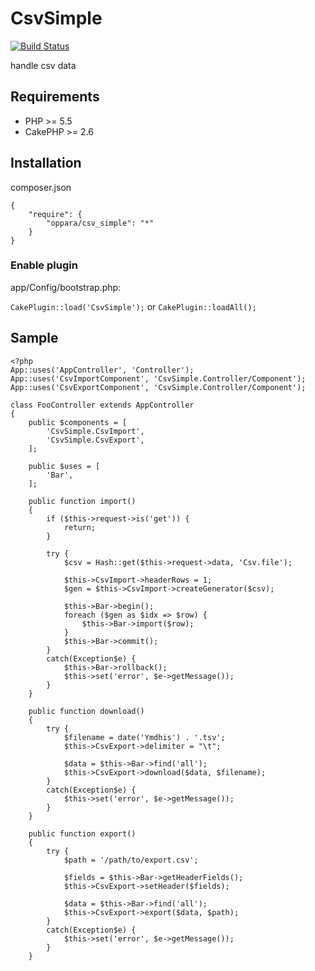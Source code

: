 # CsvSimple

[![Build Status](https://travis-ci.org/oppara/cakephp-plugin-csv_simple.svg?branch=master)](https://travis-ci.org/oppara/cakephp-plugin-csv_simple)

handle csv data

## Requirements

* PHP >= 5.5
* CakePHP >= 2.6


## Installation

composer.json

    {
        "require": {
            "oppara/csv_simple": "*"
        }
    }


### Enable plugin

app/Config/bootstrap.php:

`CakePlugin::load('CsvSimple');` or `CakePlugin::loadAll();`


## Sample


    <?php
    App::uses('AppController', 'Controller');
    App::uses('CsvImportComponent', 'CsvSimple.Controller/Component');
    App::uses('CsvExportComponent', 'CsvSimple.Controller/Component');

    class FooController extends AppController
    {
        public $components = [
            'CsvSimple.CsvImport',
            'CsvSimple.CsvExport',
        ];

        public $uses = [
            'Bar',
        ];

        public function import()
        {
            if ($this->request->is('get')) {
                return;
            }

            try {
                $csv = Hash::get($this->request->data, 'Csv.file');

                $this->CsvImport->headerRows = 1;
                $gen = $this->CsvImport->createGenerator($csv);

                $this->Bar->begin();
                foreach ($gen as $idx => $row) {
                    $this->Bar->import($row);
                }
                $this->Bar->commit();
            }
            catch(Exception$e) {
                $this->Bar->rollback();
                $this->set('error', $e->getMessage());
            }
        }

        public function download()
        {
            try {
                $filename = date('Ymdhis') . '.tsv';
                $this->CsvExport->delimiter = "\t";

                $data = $this->Bar->find('all');
                $this->CsvExport->download($data, $filename);
            }
            catch(Exception$e) {
                $this->set('error', $e->getMessage());
            }
        }

        public function export()
        {
            try {
                $path = '/path/to/export.csv';

                $fields = $this->Bar->getHeaderFields();
                $this->CsvExport->setHeader($fields);

                $data = $this->Bar->find('all');
                $this->CsvExport->export($data, $path);
            }
            catch(Exception$e) {
                $this->set('error', $e->getMessage());
            }
        }
